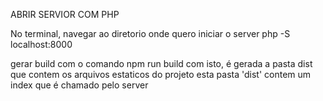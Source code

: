 ABRIR SERVIOR COM PHP

No terminal, navegar ao diretorio onde quero iniciar o server
php -S localhost:8000

gerar build com o comando
npm run build
com isto, é gerada a pasta dist que contem os arquivos estaticos do projeto
esta pasta 'dist' contem um index que é chamado pelo server
